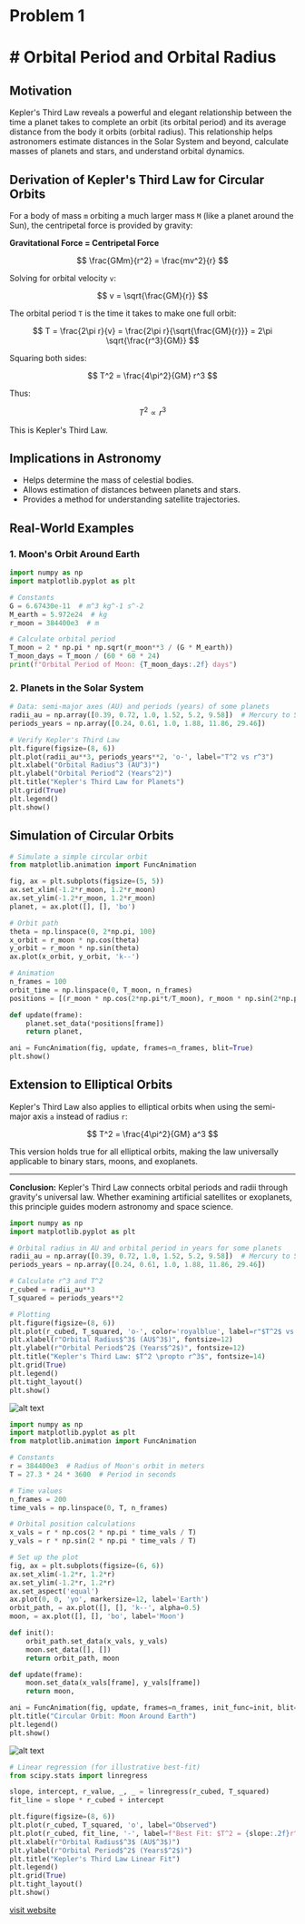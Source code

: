 # Problem 1
# # Orbital Period and Orbital Radius

## Motivation
Kepler's Third Law reveals a powerful and elegant relationship between the time a planet takes to complete an orbit (its orbital period) and its average distance from the body it orbits (orbital radius). This relationship helps astronomers estimate distances in the Solar System and beyond, calculate masses of planets and stars, and understand orbital dynamics.

## Derivation of Kepler's Third Law for Circular Orbits

For a body of mass `m` orbiting a much larger mass `M` (like a planet around the Sun), the centripetal force is provided by gravity:

**Gravitational Force = Centripetal Force**

$$
 \frac{GMm}{r^2} = \frac{mv^2}{r} 
 $$

Solving for orbital velocity `v`:

$$
 v = \sqrt{\frac{GM}{r}} 
 $$

The orbital period `T` is the time it takes to make one full orbit:

$$
 T = \frac{2\pi r}{v} = \frac{2\pi r}{\sqrt{\frac{GM}{r}}} = 2\pi \sqrt{\frac{r^3}{GM}} 
 $$

Squaring both sides:

$$
 T^2 = \frac{4\pi^2}{GM} r^3 
 $$

Thus:

$$
 T^2 \propto r^3 
 $$

This is Kepler's Third Law.

## Implications in Astronomy
- Helps determine the mass of celestial bodies.
- Allows estimation of distances between planets and stars.
- Provides a method for understanding satellite trajectories.

## Real-World Examples

### 1. Moon's Orbit Around Earth
```python
import numpy as np
import matplotlib.pyplot as plt

# Constants
G = 6.67430e-11  # m^3 kg^-1 s^-2
M_earth = 5.972e24  # kg
r_moon = 384400e3  # m

# Calculate orbital period
T_moon = 2 * np.pi * np.sqrt(r_moon**3 / (G * M_earth))
T_moon_days = T_moon / (60 * 60 * 24)
print(f"Orbital Period of Moon: {T_moon_days:.2f} days")
```

### 2. Planets in the Solar System
```python
# Data: semi-major axes (AU) and periods (years) of some planets
radii_au = np.array([0.39, 0.72, 1.0, 1.52, 5.2, 9.58])  # Mercury to Saturn
periods_years = np.array([0.24, 0.61, 1.0, 1.88, 11.86, 29.46])

# Verify Kepler's Third Law
plt.figure(figsize=(8, 6))
plt.plot(radii_au**3, periods_years**2, 'o-', label="T^2 vs r^3")
plt.xlabel("Orbital Radius^3 (AU^3)")
plt.ylabel("Orbital Period^2 (Years^2)")
plt.title("Kepler's Third Law for Planets")
plt.grid(True)
plt.legend()
plt.show()
```

## Simulation of Circular Orbits
```python
# Simulate a simple circular orbit
from matplotlib.animation import FuncAnimation

fig, ax = plt.subplots(figsize=(5, 5))
ax.set_xlim(-1.2*r_moon, 1.2*r_moon)
ax.set_ylim(-1.2*r_moon, 1.2*r_moon)
planet, = ax.plot([], [], 'bo')

# Orbit path
theta = np.linspace(0, 2*np.pi, 100)
x_orbit = r_moon * np.cos(theta)
y_orbit = r_moon * np.sin(theta)
ax.plot(x_orbit, y_orbit, 'k--')

# Animation
n_frames = 100
orbit_time = np.linspace(0, T_moon, n_frames)
positions = [(r_moon * np.cos(2*np.pi*t/T_moon), r_moon * np.sin(2*np.pi*t/T_moon)) for t in orbit_time]

def update(frame):
    planet.set_data(*positions[frame])
    return planet,

ani = FuncAnimation(fig, update, frames=n_frames, blit=True)
plt.show()
```

## Extension to Elliptical Orbits
Kepler's Third Law also applies to elliptical orbits when using the semi-major axis `a` instead of radius `r`:

$$
 T^2 = \frac{4\pi^2}{GM} a^3 
 $$

This version holds true for all elliptical orbits, making the law universally applicable to binary stars, moons, and exoplanets.

---
**Conclusion:**
Kepler's Third Law connects orbital periods and radii through gravity's universal law. Whether examining artificial satellites or exoplanets, this principle guides modern astronomy and space science.


```python
import numpy as np
import matplotlib.pyplot as plt

# Orbital radius in AU and orbital period in years for some planets
radii_au = np.array([0.39, 0.72, 1.0, 1.52, 5.2, 9.58])  # Mercury to Saturn
periods_years = np.array([0.24, 0.61, 1.0, 1.88, 11.86, 29.46])

# Calculate r^3 and T^2
r_cubed = radii_au**3
T_squared = periods_years**2

# Plotting
plt.figure(figsize=(8, 6))
plt.plot(r_cubed, T_squared, 'o-', color='royalblue', label=r"$T^2$ vs $r^3$")
plt.xlabel(r"Orbital Radius$^3$ (AU$^3$)", fontsize=12)
plt.ylabel(r"Orbital Period$^2$ (Years$^2$)", fontsize=12)
plt.title("Kepler's Third Law: $T^2 \propto r^3$", fontsize=14)
plt.grid(True)
plt.legend()
plt.tight_layout()
plt.show()
```
![alt text](image.png)

```python
import numpy as np
import matplotlib.pyplot as plt
from matplotlib.animation import FuncAnimation

# Constants
r = 384400e3  # Radius of Moon's orbit in meters
T = 27.3 * 24 * 3600  # Period in seconds

# Time values
n_frames = 200
time_vals = np.linspace(0, T, n_frames)

# Orbital position calculations
x_vals = r * np.cos(2 * np.pi * time_vals / T)
y_vals = r * np.sin(2 * np.pi * time_vals / T)

# Set up the plot
fig, ax = plt.subplots(figsize=(6, 6))
ax.set_xlim(-1.2*r, 1.2*r)
ax.set_ylim(-1.2*r, 1.2*r)
ax.set_aspect('equal')
ax.plot(0, 0, 'yo', markersize=12, label='Earth')
orbit_path, = ax.plot([], [], 'k--', alpha=0.5)
moon, = ax.plot([], [], 'bo', label='Moon')

def init():
    orbit_path.set_data(x_vals, y_vals)
    moon.set_data([], [])
    return orbit_path, moon

def update(frame):
    moon.set_data(x_vals[frame], y_vals[frame])
    return moon,

ani = FuncAnimation(fig, update, frames=n_frames, init_func=init, blit=True)
plt.title("Circular Orbit: Moon Around Earth")
plt.legend()
plt.show()
```

![alt text](image-1.png)

```python
# Linear regression (for illustrative best-fit)
from scipy.stats import linregress

slope, intercept, r_value, _, _ = linregress(r_cubed, T_squared)
fit_line = slope * r_cubed + intercept

plt.figure(figsize=(8, 6))
plt.plot(r_cubed, T_squared, 'o', label="Observed")
plt.plot(r_cubed, fit_line, '-', label=f"Best Fit: $T^2 = {slope:.2f}r^3 + {intercept:.2f}$")
plt.xlabel(r"Orbital Radius$^3$ (AU$^3$)")
plt.ylabel(r"Orbital Period$^2$ (Years$^2$)")
plt.title("Kepler's Third Law Linear Fit")
plt.legend()
plt.grid(True)
plt.tight_layout()
plt.show()
```

[visit website](https://colab.research.google.com/drive/1lC0fSYjPGOVDlkhdXnOgy7qaNo2snoWs?usp=sharing)


